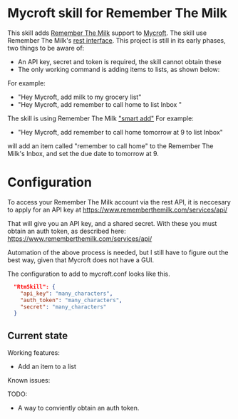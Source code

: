 # Mycroft skill for Remember The Milk

This skill adds [Remember The Milk](https://www.rememberthemilk.com/) support to [Mycroft](https://mycroft.ai/).
The skill use Remember The Milk's [rest interface](https://www.rememberthemilk.com/services/api/).
This project is still in its early phases, two things to be aware of:

* An API key, secret and token is required, the skill cannot obtain these
* The only working command is adding items to lists, as shown below:

For example:

* "Hey Mycroft, add milk to my grocery list"
* "Hey Mycroft, add remember to call home to list Inbox "

The skill is using Remember The Milk ["smart add"](https://www.rememberthemilk.com/help/?ctx=basics.smartadd.whatis.) For example:

* "Hey Mycroft, add remember to call home tomorrow at 9 to list Inbox"

will add an item called "remember to call home" to the Remember The Milk's Inbox, and set the due date to tomorrow at 9.

# Configuration
To access your Remember The Milk account via the rest API, it is neccesary to apply for an API key at https://www.rememberthemilk.com/services/api/

That will give you an API key, and a shared secret. With these you must obtain an auth token, as described here:  https://www.rememberthemilk.com/services/api/

Automation of the above process is needed, but I still have to figure out the best way, given that Mycroft does not have a GUI.

The configuration to add to mycroft.conf looks like this.
```json
  "RtmSkill": {
    "api_key": "many_characters",
    "auth_token": "many_characters",
    "secret": "many_characters"
  }  
```


## Current state

Working features:
* Add an item to a list

Known issues:

TODO:
* A way to conviently obtain an auth token.
